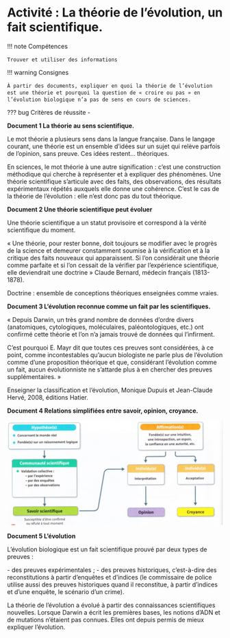 # Activité : La théorie de l’évolution, un fait scientifique.

!!! note Compétences

    Trouver et utiliser des informations 

!!! warning Consignes

    À partir des documents, expliquer en quoi la théorie de l’évolution est une théorie et pourquoi la question de « croire ou pas » en l’évolution biologique n’a pas de sens en cours de sciences.
    
??? bug Critères de réussite
    - 



**Document 1 La théorie au sens scientifique.**

Le mot théorie a plusieurs sens dans la langue française. Dans le langage courant, une théorie est un ensemble d’idées sur un sujet qui relève parfois de l’opinion, sans preuve. Ces idées restent… théoriques.

En sciences, le mot théorie à une autre signification : c’est une construction méthodique qui cherche à représenter et à expliquer des phénomènes. Une théorie scientifique s’articule avec des faits, des observations, des résultats expérimentaux répétés auxquels elle donne une cohérence. C’est le cas de la théorie de l’évolution : elle n’est donc pas du tout théorique.

**Document 2 Une théorie scientifique peut évoluer**

Une théorie scientifique a un statut provisoire et correspond à la vérité scientifique du moment.

« Une théorie, pour rester bonne, doit toujours se modifier avec le progrès de la science et demeurer constamment soumise à la vérification et à la critique des faits nouveaux qui apparaissent. Si l’on considérait une théorie comme parfaite et si l’on cessait de la vérifier par l’expérience scientifique, elle deviendrait une doctrine » Claude Bernard, médecin français (1813-1878).

Doctrine : ensemble de conceptions théoriques enseignées comme vraies.

**Document 3 L’évolution reconnue comme un fait par les scientifiques.**

« Depuis Darwin, un très grand nombre de données d’ordre divers (anatomiques, cytologiques, moléculaires, paléontologiques, etc.) ont confirmé cette théorie et l’on n’a jamais trouvé de données qui l’infirment.

C’est pourquoi E. Mayr dit que toutes ces preuves sont considérées, à ce point, comme incontestables qu’aucun biologiste ne parle plus de l’évolution comme d’une proposition théorique et que, considérant l’évolution comme un fait, aucun évolutionniste ne s’attarde plus à en chercher des preuves supplémentaires. »

Enseigner la classification et l’évolution, Monique Dupuis et Jean-Claude Hervé, 2008, éditions Hatier.

**Document 4 Relations simplifiées entre savoir, opinion, croyance.**

![](pictures/diffSavoirOpinionCroyance.png)


**Document 5 L’évolution**

L’évolution biologique est un fait scientifique prouvé par deux types de preuves :

- des preuves expérimentales ;
- des preuves historiques, c’est-à-dire des reconstitutions à partir d’enquêtes et d’indices (le commissaire de police utilise aussi des preuves historiques quand il reconstitue, à partir d’indices et d’une enquête, le scénario d’un crime).

La théorie de l’évolution a évolué à partir des connaissances scientifiques nouvelles. Lorsque Darwin a écrit les premières bases, les notions d’ADN et de mutations n’étaient pas connues. Elles ont depuis permis de mieux expliquer l’évolution.




